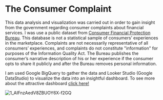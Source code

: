# The Consumer Complaint
This data analysis and visualization was carried out in order to gain insight from the government regarding consumer complaints about financial services.
I was use a public dataset from [Consumer Financial Protection Bureau](https://www.consumerfinance.gov/data-research/consumer-complaints/).
This database is not a statistical sample of consumers’ experiences in the marketplace. Complaints are not necessarily representative of all consumers’ experiences, and complaints do not constitute "information" for purposes of the Information Quality Act. The Bureau publishes the consumer’s narrative description of his or her experience if the consumer opts to share it publicly and after the Bureau removes personal information.

I am used Google BigQuery to gather the data and Looker Studio (Google DataStudio) to visualize the data into an insightful dashboard. To see more about the attractive dashboard [click here!](https://datastudio.google.com/reporting/4f3d6c16-820c-4615-b5ce-7819c5afafb7)

![1_AIFnzAedV8ZBUOY6X-f2GQ](https://github.com/alberthero319/SQL-Project/blob/main/The%20Consumer%20Complaint/CFPB_Dashboard_alberthero319.png?raw=true)

